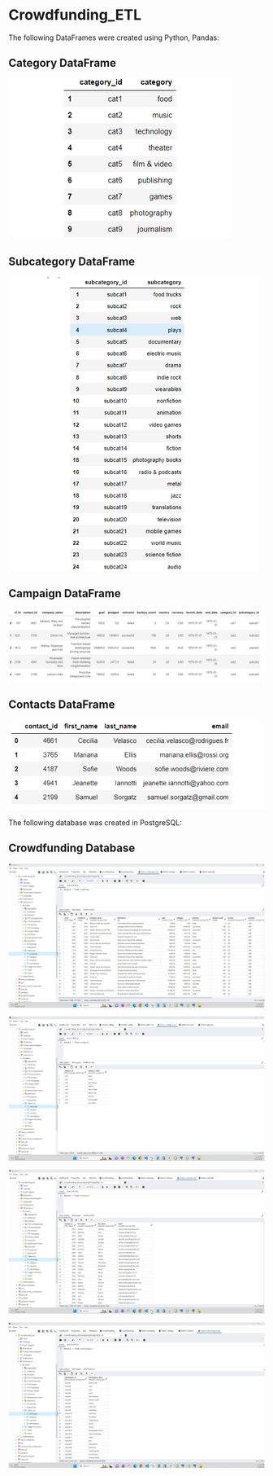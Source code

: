 # Crowdfunding_ETL

The following DataFrames were created using Python, Pandas:

## Category DataFrame
![image](https://github.com/sonila15/Crowdfunding_ETL/blob/main/Screenshot%202023-03-23%20183531.png)

## Subcategory DataFrame
![image](https://github.com/sonila15/Crowdfunding_ETL/blob/main/Screenshot%202023-03-23%20185030.png)

## Campaign DataFrame
![image](https://github.com/sonila15/Crowdfunding_ETL/blob/main/image%20(4).png)

## Contacts DataFrame
![image](https://github.com/sonila15/Crowdfunding_ETL/blob/main/Screenshot%202023-03-23%20184208.png)


The following database was created in PostgreSQL:

## Crowdfunding Database
![image](https://github.com/sonila15/Crowdfunding_ETL/blob/main/Select%20statement%20campaign.jpg)

![image](https://github.com/sonila15/Crowdfunding_ETL/blob/main/Select%20statement%20category.jpg)

![image](https://github.com/sonila15/Crowdfunding_ETL/blob/main/Select%20statement%20contacts.jpg)

![image](https://github.com/sonila15/Crowdfunding_ETL/blob/main/Select%20statement%20subcategory.jpg)

